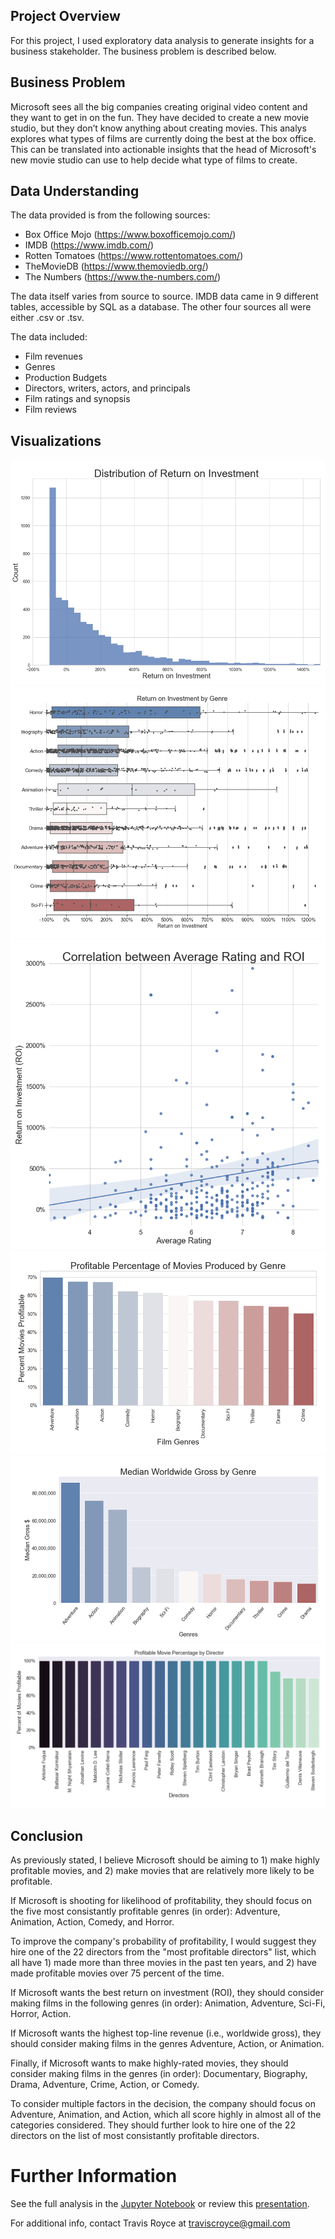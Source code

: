 

## Project Overview

For this project, I used exploratory data analysis to generate insights for a business stakeholder. The business problem is described below.


## Business Problem

Microsoft sees all the big companies creating original video content and they want to get in on the fun. They have decided to create a new movie studio, but they don’t know anything about creating movies. This analys explores what types of films are currently doing the best at the box office. This can be translated into actionable insights that the head of Microsoft's new movie studio can use to help decide what type of films to create.

## Data Understanding

The data provided is from the following sources:
- Box Office Mojo (https://www.boxofficemojo.com/) 
- IMDB (https://www.imdb.com/) 
- Rotten Tomatoes (https://www.rottentomatoes.com/) 
- TheMovieDB (https://www.themoviedb.org/)
- The Numbers (https://www.the-numbers.com/)

The data itself varies from source to source. IMDB data came in 9 different tables, accessible by SQL as a database. The other four sources all were either .csv or .tsv. 

The data included:
- Film revenues
- Genres
- Production Budgets
- Directors, writers, actors, and principals
- Film ratings and synopsis
- Film reviews

## Visualizations

![img](./images/roi_distribution.png)
![img](./images/roi_by_genre.png)
![img](./images/rating_roi_corr.png)
![img](./images/profitability_percentage.png)
![img](./images/median_gross.png)
![img](./images/22_directors.png)

## Conclusion
          
As previously stated, I believe Microsoft should be aiming to 1) make highly profitable movies, and 2) make movies that are relatively more likely to be profitable. 

If Microsoft is shooting for likelihood of profitability, they should focus on the five most consistantly profitable genres (in order): Adventure, Animation, Action, Comedy, and Horror. 

To improve the company's probability of profitability, I would suggest they hire one of the 22 directors from the "most profitable directors" list, which all have 1) made more than three movies in the past ten years, and 2) have made profitable movies over 75 percent of the time.

If Microsoft wants the best return on investment (ROI), they should consider making films in the following genres (in order): Animation, Adventure, Sci-Fi, Horror, Action.

If Microsoft wants the highest top-line revenue (i.e., worldwide gross), they should consider making films in the genres Adventure, Action, or Animation. 

Finally, if Microsoft wants to make highly-rated movies, they should consider making films in the genres (in order): Documentary, Biography, Drama, Adventure, Crime, Action, or Comedy. 

To consider multiple factors in the decision, the company should focus on Adventure, Animation, and Action, which all score highly in almost all of the categories considered. They should further look to hire one of the 22 directors on the list of most consistantly profitable directors. 

# Further Information
See the full analysis in the [Jupyter Notebook](./travis_jup_notebook.ipynb) or review this [presentation](./Flatiron_P1_Presentation.pdf).

For additional info, contact Travis Royce at [traviscroyce@gmail.com](mailto:traviscroyce@gmail.com)





